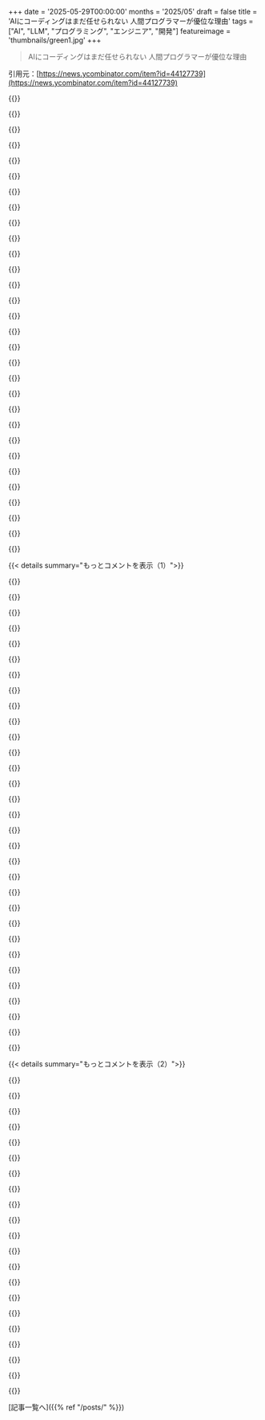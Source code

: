 +++
date = '2025-05-29T00:00:00'
months = '2025/05'
draft = false
title = 'AIにコーディングはまだ任せられない 人間プログラマーが優位な理由'
tags = ["AI", "LLM", "プログラミング", "エンジニア", "開発"]
featureimage = 'thumbnails/green1.jpg'
+++

> AIにコーディングはまだ任せられない 人間プログラマーが優位な理由

引用元：[https://news.ycombinator.com/item?id=44127739](https://news.ycombinator.com/item?id=44127739)




{{<matomeQuote body="これ、俺の経験と一緒だわ。LLMアシスタントの一番の価値って、ちょっと賢いラバーダックと話せることだと思うんだよね。たまには意見が合わなかったり、改善案を出したりもするけどさ。<br>みんながすぐ飛び越えたがる大きな疑問は、これって2年後も同じなの？ってことだよね。正直、俺にはわかんねーわ。" userName="mattnewton" createdAt="2025/05/29 17:18:50" color="#ff33a1">}}




{{<matomeQuote body="LLMは俺のラバーダックじゃねーよ、あいつらは俺の「間違った答え」だ。<br>ネットで答えを知りたい一番の方法は、わざと間違った答えを書き込むことだって言うじゃん？LLMはまさにそれ。<br>単純だけどめんどくさい作業を頼むと、見事に間違えやがる。そしたらムカついて、自分でやる怒りのエネルギーが湧いてくるんだよ。" userName="Buttons840" createdAt="2025/05/30 00:03:45" color="#785bff">}}




{{<matomeQuote body="あいつら、自信満々に断言してくるけど、その能力とは完全に不釣り合いだよな。<br>LLMと話してて、道を誤ってる人をたくさん見てきた。" userName="marcosdumay" createdAt="2025/05/29 17:44:41" color="#ff33a1">}}




{{<matomeQuote body="LLMは10年後もこんな感じだと思うわ。<br>でも、誰かこれより良い何か新しいものを作る可能性はあるかもな。ただ、今のAIをプログラミングを「解決」するようなものに勝手に推測するのは全く理由がないね。その新しいものが持つ制約は、今のものとは全然関係ないだろうし。" userName="marcosdumay" createdAt="2025/05/29 17:34:39" color="">}}




{{<matomeQuote body="根拠もなくそう断言するのは説得力ないよ。<br>数年前は言語モデルなんてコーディングには全く使えなかったのに、今は完璧じゃなくても結構色々できるようになったのを覚えてる？あれこそ進歩で、推測する理由になるじゃん。<br>もちろん、「プログラミングを解決する」って言葉に何か特別な意味を持たせてるなら別だけど。" userName="smokel" createdAt="2025/05/29 17:40:14" color="#45d325">}}




{{<matomeQuote body="みんながずーっと繰り返してる同じ議論をなんでまた言うわけ？<br>LLMは、誰かが前に書いたコードしか出してこられない。これは本質的な限界。これである程度のことはできるけど、OpenAIがドイツのGDPを使ってLLMを学習させたところで、できることの範囲は変わらないね。" userName="marcosdumay" createdAt="2025/05/29 17:49:42" color="#45d325">}}




{{<matomeQuote body="LLMって、2005年頃のGoogleみたいな、そこそこ使える検索エンジンだよ。<br>あれから20年も経つから、検索エンジンって広告まみれのSEOゴミじゃなくて、実際役に立つものだったってことをみんな忘れちゃっただけだと思う。<br>問題は、対話インターフェースになったせいで、なんか知らんけど検索エンジン使う時に自然と持ってた懐疑心がオフになっちゃうことだな。" userName="bsder" createdAt="2025/05/30 00:23:43" color="#38d3d3">}}




{{<matomeQuote body="俺もそう思う。コーディング教えてると、LLMは学生をめっちゃ混乱させてるのに気づくんだ。<br>LLMが的外れなこと言ってるのに、それに気づかずにそのまま受け入れちゃうんだよね。" userName="foxyv" createdAt="2025/05/29 17:52:46" color="#ff5733">}}




{{<matomeQuote body="「LLMは誰かが前に書いたコードしか出してこられない」って前提、それは間違ってる。<br>それは「”ABA”、”ABB”っていうデータセットで学習した言語モデルは、”B”って入力を与えられたら”BAB”とか”BAA”とか生成できない」って主張と根本的に同じレベルだよ。" userName="JoshCole" createdAt="2025/05/29 19:40:03" color="#45d325">}}




{{<matomeQuote body="俺に言わせれば、LLMとの会話で迷わされるんじゃなくて、自分のプロンプトをモデルが通した結果を、何らかの真実として受け入れちゃうことで迷わされてるんだと思うんだ。<br>マトモな人と話す時は、言葉以外のたくさんの文脈があるから、こっちが全て言わなくても意図を汲んでくれる直感があるじゃん。LLMは相手を理解する能力がないのに、まるでそれができてるかのように振る舞うんだよな。" userName="klntsky" createdAt="2025/05/29 17:53:49" color="#785bff">}}




{{<matomeQuote body="彼らはそんな主張してないよ。LLMは誰かが書いたテキストしか生成しないって言ってるだけ。<br>反論するなら、AIが作ったプログラムを見せればいい。<br>君の主張（サポートされてないトークンは出ない）は違う。最小限のサポートでCは出る。AI研究ではよくある。<br>強化学習みたいにサポートは学習に組み込める。<br>追記：低評価されたから補足だよ。報酬モデルで学習させると、学習データにCがなくても「AAC」は報酬を得て出力できるようになる。Cは出てくるんだよ。" userName="JoshCole" createdAt="2025/05/29 20:15:43" color="#785bff">}}




{{<matomeQuote body="今のところ、AIはめちゃくちゃ優秀なオートコンプリートだと思うわ。" userName="cortesoft" createdAt="2025/05/29 17:46:15" color="">}}




{{<matomeQuote body="トークンのサポートだけじゃなくて、CとかDとかEとか新しいところに到達するには特定の概念を理解してる必要があると思うんだ。<br>でもLLMって物事を理解してるんじゃなくて、統計的に次に何が来そうかを予測する統計モデルなんだよね。<br>それは常に既存のデータに基づいている。<br>新しいものを生み出せるのは、古いものを新しい方法で組み合わせるだけ。<br>根本的に新しいものを概念的に「考える」ことはできない。だって、本当に「思考」してるわけじゃないんだから。" userName="gitaarik" createdAt="2025/05/29 21:33:36" color="">}}




{{<matomeQuote body="「思考」しないから概念的に新しいものを考えられないって？<br>階層的最適化は「思考」の定義だよ。言葉の使い方で混乱してるね。<br>「古いものを組み合わせるだけ」は間違い。報酬モデルだけで学習すれば、何も示されずに新しいものを生成する。<br>何も知らないのに生成できるってことは、新しいものが作れないって主張は違う。<br>概念理解がないって？ Circuits研究見て。モデルの重みに概念対応空間はある。<br>概念は圧縮の一種。アイテム数よりパラメータ少ないデータセット見ればわかる。" userName="JoshCole" createdAt="2025/05/29 23:01:48" color="#ff5c5c">}}




{{<matomeQuote body="LLMは2005年頃のGoogleみたいな検索エンジン？<br>知らない学習データからの統計生成と、ウェブ検索は違うよ。<br>会話UIが検索時の懐疑心をオフにする？<br>統計テキスト生成アルゴリズムを検索エンジンみたいに使うのに懐疑的なのは、それが検索エンジンじゃないから。" userName="AdieuToLogic" createdAt="2025/05/30 02:09:11" color="">}}




{{<matomeQuote body="うん、新しいものは生成できるのはわかったよ。でも、それが使えるようになるには、人間がキュレーションした報酬モデルに依存してるんだよね。<br>だから、結局人間の思考に頼ってる。LLM自身の「思考」だけじゃ不十分なんだ。<br>人間の報酬モデルが不要になる時点なんて来ないだろうね。<br>LLMは人間がやってた思考のほとんどを自動化してくれるから、人間にとって色々なことを楽にしてくれるだろうけど、最終的には人間が引き継がなきゃいけない限界にぶつかると思う。" userName="gitaarik" createdAt="2025/05/30 05:01:30" color="">}}




{{<matomeQuote body="すごいのが、いくら進化したモデルでも、トークンのシーケンスを予測するように設計されたモデルが、ただの「めちゃくちゃ優秀なオートコンプリート」以上のものだと人々が思ってることだね。<br>それがどこまでできるかってのは印象的で非常に直感的じゃないけど、そのラベルは間違ってない。<br>それが根本的な正体なんだから、それに合わせた使い方すれば効果的になる。" userName="jdiff" createdAt="2025/05/29 18:02:11" color="">}}




{{<matomeQuote body="チェスみたいなもんだね。<br>今は人間の方が上だけど、永遠じゃない。<br>でも、人間とソフトウェアを組み合わせた方が、しばらくの間はどちらか単体よりずっと優れてるよ。" userName="gerad" createdAt="2025/05/29 17:42:56" color="">}}




{{<matomeQuote body="合理的な人はわからない、知らない、不確かだと教えてくれる。<br>LLMはそれが全然ない。<br>すごく嬉しそうに、すごく自信満々に、完全にでたらめなことをまくし立ててくる。<br>答えが合ってるかは、essentially（要するに）くじ引きだよ。<br>LLMって、テレビのルーレット番組にちょっと似てるよね。" userName="traceroute66" createdAt="2025/05/29 18:52:32" color="#ff5c5c">}}




{{<matomeQuote body="LLMって指示通り動くだけで、適当なインプットだと適当なアウトプットになるんだよね。でも、ちゃんと準備して問題が明確なら結構使えるよ。なんか適当なコーディングアプローチとか見ると、LLMについて変な印象持たれそうで嫌だわ。" userName="therealpygon" createdAt="2025/05/30 00:30:20" color="#ff5c5c">}}




{{<matomeQuote body="まずさ、コード書くときってどれくらいマジで新しいことやってる？それと、あなたの言ってること、文字通りなら違うよ。自分で新しいプログラミング言語作って、定義をプロンプトで教えたら、その言語でコード書かせられるし、うまくいくかもよ。" userName="Epa095" createdAt="2025/05/29 18:02:43" color="#ff33a1">}}




{{<matomeQuote body="正直言うとさ、プログラミング始めたての頃って「まあ信じてやってみな」って感じで、呪文みたいにコード覚える段階あるじゃん。Pythonで文字出すやり方とか、文字とか関数とか習う前にやるじゃん。最初はとりあえず受け入れるしかないんだよ。その頃のことマジで忘れちゃうんだよね。変数とか当たり前になると、まだ分かってない人の気持ちになれないの辛い。" userName="chucksmash" createdAt="2025/05/29 21:55:47" color="">}}




{{<matomeQuote body="最近マジでGoogleほとんど使ってないんだよね。検索する時って基本的に答え知りたいじゃん。今はLLMに聞けば余計な情報なしに答えがすぐ出るし、もっと知りたければLLMにウェブページ教えてって言えばいいんだもん。LLMが進化したら、Googleにはもう戻れないと思うわ。" userName="wvenable" createdAt="2025/05/30 02:17:24" color="#ff33a1">}}




{{<matomeQuote body="あいつらさ、プルリク却下されたり、やり直し言われたりしても、怒ったり恨んだりしないから楽だよね。" userName="bbarn" createdAt="2025/05/29 19:47:07" color="">}}




{{<matomeQuote body="ちっちゃいLLMとループがあればチューリング完全になること、簡単に証明できるじゃん。だから「トークン予測してるだけ」ってのがLLMの能力を制限するって考え、マジでおかしいって。チューリング完全なら他のシステム何でもシミュレートできるんだし。LLMの限界は学習データと計算力だけだよ。「ただ」トークン予測してるだけって言うのが計算能力と関係あるみたいな主張、完全に間違ってるって。" userName="vidarh" createdAt="2025/05/29 19:55:52" color="#ff5c5c">}}




{{<matomeQuote body="俺、ADHDかも。関数名決めたりdocstring書くのにマジで何分もかかるんだよね。LLM、コード間違っててもマジ助かる。変数名とかdocstringとか、必要な時まで直さないし。LLMって空白のページ問題を確実に解決してくれるわ。" userName="Buttons840" createdAt="2025/05/30 00:10:27" color="#ff33a1">}}




{{<matomeQuote body="つまりさ、Cっぽいのはできても、DとかEとか進むにつれて精度落ちるってこと？人間が作った報酬モデルがそこまで追いついてないから？C向けに新しい報酬モデル作らないと、Dの精度は上がらない、みたいな話？" userName="gitaarik" createdAt="2025/05/30 07:05:36" color="">}}




{{<matomeQuote body="要件変えても同じことグルグル言うんだよね。毎回、ダメだった理由全部言わないと先に進まない。人間もたまにそうだけど、LLMはマジでイライラする。よくある会話：「XをYでどうやる？」「Zがいいよ！」「いや、Zはエラーだよ」「ごめんね、Wにしよ！」「Wは会社のルールでダメ」「Wダメなんですね、Zどお？」「さっきZダメって言ったじゃん！」「じゃあW！」「Wもダメっつーの！」「じゃあZ使って...」" userName="the_af" createdAt="2025/05/29 21:29:57" color="#785bff">}}




{{<matomeQuote body="「LLMって誰かが書いたコードしか出せない。これは限界。」←これ、間違いだって簡単に証明できるよ。存在しないプログラミング言語作って、その意味をLLMに教えて、その言語でコード書かせる。必ずしも成功しないけど、マジで前例のないコード書けるって証明になるから十分。俺GPT3.5でRubyとINTERCAL混ぜた変な言語で試したけど普通にできたし。存在しない言語の文法教えて正しいテキスト作らせるのも結構うまくいく。「LLMは前例しか出さない」って考え、数年前ならわかるけど、今どきそれはねーわ。" userName="vidarh" createdAt="2025/05/29 19:47:11" color="#38d3d3">}}




{{<matomeQuote body="＞もしかしたら数年前はコードに全然使えなかったLLMも今は結構できるけど完璧じゃない、って覚えてる？俺的には、今もまだ役に立たないと思うな。唯一の進歩は、役に立つフリがもっと convincing になったってことだけだよ。それを大した進歩とは言わないな。" userName="bigstrat2003" createdAt="2025/05/29 22:57:30" color="">}}




{{< details summary="もっとコメントを表示（1）">}}

{{<matomeQuote body="これらのコメントは現実逃避だね。「人間が必要」、「LLMsはデバッグが下手」って言うけど、俺は数年 LLMs を使って huge strides を見てきたんだ。今後はそこまでじゃないだろうけど、改善は続くはず。最近r/fpgaで FPGA／HDL の testbenches を LLMs で早く作れたって言ったら、試してもないのに馬鹿にされたよ。" userName="UncleOxidant" createdAt="2025/05/29 17:53:38" color="#ff5c5c">}}




{{<matomeQuote body="この態度、多くの専門職でよく見るよ。今 /r/law から来たんだけど、 Dario Amodei の法律業務コメントが即否定されて驚いたんだ。これは対処法か自己満足か知らないけど、これから来る経済的・社会的な激変への備えとしてはかなり悪い兆候だね。" userName="xhevahir" createdAt="2025/05/29 19:17:25" color="">}}




{{<matomeQuote body="これは新しい技術へのいつもの反応だね。みんな未来を受け入れたくないだけなんだ。 ChatGPT 以降の LLMs の INCREDIBLE LEAP FORWARD が見えない技術者は、頭を砂に埋めてるだけだよ。 LLMs はまだ完璧じゃないけど、進化は止まらない。俺たちは今その瞬間にいて、この技術が新しい世界に向かう中で、自分の居場所を理解するために、すぐに適応する必要がある。" userName="garciasn" createdAt="2025/05/29 20:03:35" color="#45d325">}}




{{<matomeQuote body="まあ実際のところ、もし君が自分の代わりを書かないなら、競合がやって君の雇い主を価格で打ち負かすだろうね。どっちにしろ仕事はなくなる。新しいツールに適応して使いこなす方が、取り残されるより賢明なんじゃない？仕事のない織物工になりたい？それとも織物工よりずっと給料がいい機械織機を作るエンジニアになりたい？" userName="Jolter" createdAt="2025/05/29 18:30:28" color="#ff33a1">}}




{{<matomeQuote body="LLMs はしばらく進歩したけど、最近はあまり良くなく、モデルによっては悪くなった気もする。テストコードは良いけど、新機能開発で使いすぎると酷い。新規や単純機能は得意だけど、大きな古いコード変更には向かないみたい。 Claude と ChatGPT は D3 の APIs を何度も hallucinate してたしね。" userName="ch4s3" createdAt="2025/05/29 18:43:37" color="">}}




{{<matomeQuote body="ChatGPT-4o って VHDL を書くのが恐ろしいほど上手いんだ。実際、今日低レベルコントローラーをプロトタイプするのに使ってるよ！" userName="cushychicken" createdAt="2025/05/29 18:43:53" color="">}}




{{<matomeQuote body="ああ、「現状維持を乱すな」って議論ね。見てよ、俺たち皆自分の代わりになるものを作ってるんだ。新しいバージョンや製品、知識は常に古いものを時代遅れにするだろ。自分の代わりを作るのは賢いし、その代わりを掌握して運用する方がもっと賢いんだよ。" userName="nialse" createdAt="2025/05/29 18:26:44" color="">}}




{{<matomeQuote body="ちょっとした Friendly reminder だけどさ、君たちみたいな人って metaverse とか VR とか web3 とか crypto とかについても、全く同じこと言ってたよね。" userName="ben-schaaf" createdAt="2025/05/30 00:00:42" color="">}}




{{<matomeQuote body="談合みたいなのは下からは無理だよ．AIみたいな変化が来たら，すぐ方向転換するのが個人ができることの一つかな．他の手もあるし，変わらないのもそうだけど，いい結果になるのはやっぱ動くこと．ついていかないと状況は悪くなる一方だと思うよ．" userName="npteljes" createdAt="2025/05/29 18:58:22" color="">}}




{{<matomeQuote body="これ低評価しないでほしいな，マジで大事な問題提起だから．AIコードアシスタント嫌い，使えないんじゃなくて使えるから．もう終わりだよ．自分で自分の代わり作んなきゃ，他の誰かの変なコードに取って代わられるだけ．労組もないし．だからVibe Coderになって働くか，お前の言う賢明なやり方でクビになるか，だね．" userName="JeremyNT" createdAt="2025/05/29 19:41:29" color="">}}




{{<matomeQuote body="自分の代わりを作るのが賢明？<br>状況によるね．社会や経済の目標はお前に安定した仕事を与えることじゃないって覚えとけよ．むしろ早く奪うインセンティブがあるんだ．エンジニアはこの技術を喜ぶ前に，工場閉鎖で失業した労働者みたいになるって気づくべき．お前ら特別じゃないし，社会も優しくない．「代替の責任者になるのが賢明」ってのは，ボスが知らない場合だけだろうね．" userName="palmotea" createdAt="2025/05/29 20:17:38" color="#ff33a1">}}




{{<matomeQuote body="どんなことできるの？<br>LLMが何でもできるって想像できないな．簡単なことはたくさんできる気がするけど，全部は無理なら結局熟練エンジニアが必要でしょ．その人なら簡単なことなんて一週間で終わらせるだろうし．" userName="Panzer04" createdAt="2025/05/30 07:32:46" color="">}}




{{<matomeQuote body="組合作るときはそうなんだけど，なんかソフト開発者ってそういう考えに抵抗あるんだよね．" userName="asdff" createdAt="2025/05/29 19:05:26" color="">}}




{{<matomeQuote body="既存システムでは，訓練データに多いD3のAPIを幻覚するのを防ぐため，すぐドキュメントをコンテキストに入れられるよ．自動化もすぐできそう．エンジンを地面で動かしても進まない．Fordは馬に勝てないって言ってるのと同じだな．" userName="soerxpso" createdAt="2025/05/29 20:52:54" color="#ff5733">}}




{{<matomeQuote body="どんなことできるの？<br>SPIデシリアライザとか，SDC制約ファイルとか，テストベンチとか，makefileとか書いてくれたよ．ゼロからこれやるのは15年やってても大変だけど，ChatGPT-4oが15分で．これ大好き．細かいことじゃなく，大きな問題に集中できる．LLMが仕事早めないなんて，自分騙してるか能力知らんだけだ．疑いや皮肉の理由は，エンジニアのアイデンティティ危機か，問題を説明できるならエンジニア不要って疑いじゃないかな．15年EEやってるけど，今までファームウェア担当者に具体的に伝えてコード書いてもらってたのが，このスキルをプロンプトにしてLLMでできる．中間業者いらず．マジでいいよ．自分の能力超えるプロジェクトもできたし，新しいこと学べた．ChatGPT最高！" userName="cushychicken" createdAt="2025/05/30 11:08:50" color="#ff5c5c">}}




{{<matomeQuote body="個人的にはしばらく使ってみたけど，結局やめた．だってやっぱ使えないんだもん．最初は良さそうでも，手直しだらけでコスパ悪い．”vibe coding”ってのは，ツールが出したのを自分で書くよりずっと直し続けるってことじゃない？" userName="realusername" createdAt="2025/05/29 21:06:22" color="">}}




{{<matomeQuote body="LLMにコンテキスト与えると精度上がるけど，それは万能マシンって約束と違うよね．何でもしてくれるはずなのに，適切なコンテキストをこっちが知って与えなきゃならんのなら，万能じゃない．つまり，便利なツールなだけで，期待したり心配したようなヤバい変革者じゃないってことだ．" userName="prisenco" createdAt="2025/05/29 21:25:45" color="#ff33a1">}}




{{<matomeQuote body="他のソフト開発者のスキルが信頼できるなら，AIアシスタントにもっと賛成するんだけどね．でも昔から信頼できないし，今はもっとひどい．だから，クビにしにくくするとか言う前に，そういうダメな奴らを排除するのが大事だと思うよ．" userName="twodave" createdAt="2025/05/29 23:35:40" color="">}}




{{<matomeQuote body="俺も”今は”そう思うけど、すぐ激変するポイントが来るよ。業界は超速で変わる。今から準備して波に乗るか、別の道行くか。受け入れたくないけど、 inevitable だと思うわ。" userName="JeremyNT" createdAt="2025/05/29 21:59:15" color="#45d325">}}




{{<matomeQuote body="関係ないかもだけど、これって Pareto Principle（初めて聞いたわ）のこと？ 80%の効果が20%の投入から生まれるってやつ？ それか diminishing returns？ 最初は凄かったけど、次々期待外れになってく感じ？" userName="retetr" createdAt="2025/05/30 01:08:00" color="">}}




{{<matomeQuote body=" bigcorp のマネージャーの機嫌取って、彼が何かするために tech を hype するって？ オープンソースプロジェクトは無駄な LLM shackle なんて使ってないし。" userName="bgwalter" createdAt="2025/05/29 20:27:42" color="">}}




{{<matomeQuote body="”安定した良い仕事を提供するのが社会や経済の目的じゃない。むしろ速攻で奪いにかかるインセンティブがある。”<br>っての同意。まさに俺が言いたいことだわ。現状維持なんて futile な道。いずれ変わる。 ready でいろ。仕事でも人生でも最高の advice は alternatives を常に持っておけってこと。なければ literally 選択肢なし。" userName="nialse" createdAt="2025/05/29 20:24:40" color="#ff33a1">}}




{{<matomeQuote body=" engineer vs management の問題なのに、それを engineer vs engineer の問題にして、 boss の仕事を手伝ってんじゃん。" userName="davidcbc" createdAt="2025/05/30 00:08:25" color="">}}




{{<matomeQuote body="”問題を precisely に articulating すること”こそ software engineer の仕事の大部分で、他の奴がそれが苦手って証拠は山ほどあるだろ。" userName="zahlman" createdAt="2025/05/30 20:19:25" color="#45d325">}}




{{<matomeQuote body="同意して optimistic でいたいけど、多くの tech が期待裏切ってきたから optimism 残ってないわ。 speech-to-text （ DragonSpeak, 1997年）もそうだった。27年後も latest Siri は mistake だらけ。 blockchain, Web3, IoT もね。こういう cycles を経験したから分かるけど、 AI gimmick は cool だけど、 probably local maximum だね。 reliability はこっからあんま上がらないし（ hallucinations とか）、 run costs は high のまま。最終的に AI companies が loss 運転やめて cost を charge し始めたら終わり。" userName="parliament32" createdAt="2025/05/29 21:54:58" color="#ff33a1">}}




{{<matomeQuote body=" Pareto は diminishing returns のことだよ。<br> scaling hypothesis （ data と compute 増やすと gains ）は plateau してる。 text data は全部使われ、 compute は diminishing returns に達してる（理由分からんけど）。<br>だから今見てるのは incremental な core model 進化、 pre/post training での variations や tuning、そして ton of applications （ agents ）。<br>これは good と思う。でも exponential growth に基づく delusional valuations には good じゃないね。" userName="klabb3" createdAt="2025/05/30 01:25:22" color="#ff5c5c">}}




{{<matomeQuote body="こういうのの value っていつも far fetch で、 useful になるには critical mass が adopt しなきゃだった。でも LLMs の value は immediate で、世界の他の変化とか require しない。もし君がそれ使って amplified されるなら、 simply better off ってこと。" userName="AYBABTME" createdAt="2025/05/30 00:33:07" color="#38d3d3">}}




{{<matomeQuote body="AIコード生成を使うプロンプトエンジニアを低賃金・低スキルの機械オペレーターに例えるのは違うんじゃない？本当の”エンジニア”はモデル作った人たちでしょ。でも近い将来、それすら人間いらなくなるかもって思ってるんだ。" userName="allturtles" createdAt="2025/05/29 18:49:57" color="">}}




{{<matomeQuote body="マジで腕のいいプログラマーはAIよりすごいね。並はそうでもないかも。昔日本の会社にいた天才エンジニアは、難しい問題を解決しまくってたし、彼の書くアセンブリはコンパイラより何桁も速かったんだ。人間にはそういう凄いやつがいるんだよ。" userName="ChrisMarshallNY" createdAt="2025/05/30 01:22:27" color="#38d3d3">}}




{{<matomeQuote body="＋1000。”人間のプログラマーはまだLLMより優れてる”ってのは強気な意見だけど、”AntirezはまだLLMより優れてる”ってのは当たり前だよね ;-)" userName="benstein" createdAt="2025/05/30 03:50:18" color="">}}

{{</details>}}




{{< details summary="もっとコメントを表示（2）">}}

{{<matomeQuote body="みんなLLMがプログラマーを置き換えるって話で忘れがちだけど、ソフトウェアエンジニアリングってコード書くことだけじゃないんだよ。ぶっちゃけコード書きは仕事の小さい部分かも。大事なのは社会性、要求分析、お客さんが何を本当に欲しいか見つけ出すこと。人間エンジニアですらお客さんの要望把握に苦労するのに、LLMに期待できるわけないじゃん？" userName="yua_mikami" createdAt="2025/05/29 17:38:16" color="#38d3d3">}}




{{<matomeQuote body="それって2000年代のオフショアブームの時の課題と似てるよね。オフショアチームは権限も知識もなくて、ただひたすら言われた通りに作り続けた。AIとすごく似てると思わない？たぶん同じ結果になるんじゃないかな。" userName="malfist" createdAt="2025/05/29 17:44:07" color="#ff33a1">}}




{{<matomeQuote body="AIとの違いはね、AIがヤバい動きしても、AI自体を改良したり、上に追加でAI積んで直せるってことなんだよ．例えば、先に進む前にもっと要件要るか判断するsupervisor AIとか、自動で修正させるcode review AIとか作ればいいじゃん．" userName="hathawsh" createdAt="2025/05/29 18:00:07" color="">}}




{{<matomeQuote body="問題は、自律的に決定を下すってのがどう動くかだよな．LLMがどんな文章でも完成させられるのはみんな分かってるけどさ、赤いボタン押せるのか？って話．" userName="nevertoolate" createdAt="2025/05/29 18:23:08" color="#45d325">}}




{{<matomeQuote body="そりゃ赤いボタンなんて押せるよ．ちょー簡単、MCP使えばね．システムを勝手に決められるようにセットアップするのは技術的には楽勝．でも、”正しい”決定をさせるように保証する方が、ぶっちゃけめっちゃ難しいタスクだよ．" userName="johnecheck" createdAt="2025/05/29 21:17:16" color="#ff33a1">}}




{{<matomeQuote body="なるほど、つまり _どれか_ 赤いボタンは押せるけど、必ずしも _正しい_ 赤いボタンってわけじゃないってことか．" userName="malfist" createdAt="2025/05/29 23:22:04" color="#38d3d3">}}




{{<matomeQuote body="LLMってさ、ソフトウェアエンジニアリングとか全然やんないし、別にそれでいいんだよ．成功するプログラムに必須じゃないから．非エンジニアでもアプリ作れる時代だよ、グリーンエネルギー現場で見てるし．でも問題は後から．メンテ、スケール、効率化が必要になった時．ここでエンジニアリングがマジで重要になる．Pythonで数百万件処理する時にリストかジェネレーターかで全然違う、みたいなね．" userName="devjab" createdAt="2025/05/29 18:09:33" color="#38d3d3">}}




{{<matomeQuote body="それもそうなんだよなぁ…世の中にあるソフトの vast majorityはさ、ほとんどスケールとか鬼効率とか必要ないんだよね．でもさ、信頼性は要るじゃん．LLMはそれがマジでヘタクソだって証明されてるけどな．" userName="AstroBen" createdAt="2025/05/29 19:44:47" color="#ff33a1">}}




{{<matomeQuote body="＞世の中にあるソフトの vast majorityはほとんどスケールとか鬼効率とか必要ない<br>俺もしばらくそう思ってたんだけどさ．最近さ、それ考え直さないとダメかもって思い始めたんだよ．だって、スケーリングってゼロからじゃなく、AI生成コードや非エンジニアコードはマイナススタートすらあると分かったから．初心者がググったコードより酷いことも．彼らがPythonとか使わなきゃマシだったのに．中にはBIレポートすら回せないヤバいのもあるんだ．" userName="devjab" createdAt="2025/05/30 09:24:03" color="#ff33a1">}}




{{<matomeQuote body="もしかしたらさ、AIのヤバいhallucinationから守るために、あらゆる自動テストがもっと当たり前になるだけかもね？それってLLMに対するみんなの心配事をかなり解決する気がするんだ．俺が想像する世界だと、ソフトウェア開発者ってのは、要件聞いて、テスト書いて、AIにコード直させて、テスト動くか確かめて、AIがやった変更を人間が理解してるか確認して、次の要件に移る、みたいな人になるんじゃないかな．" userName="km144" createdAt="2025/05/30 16:42:07" color="#ff5733">}}




{{<matomeQuote body="そうそう、だから「全開発者消滅」って話は信じないんだ。5年後には書くコードがかなり減るかも？（ほとんどゼロ？）うん、今は1年前より全然タイプしなくなったしね。でもそれって開発プロセスの一部でしかないじゃん。" userName="victorbjorklund" createdAt="2025/05/29 17:48:48" color="#ff5733">}}




{{<matomeQuote body="いやいや。LLMが空けたスペースを埋めるために、スコープが広がるだけだよ。俺たちは絶対引退させてもらえないね。" userName="elzbardico" createdAt="2025/05/29 18:22:22" color="">}}




{{<matomeQuote body="その通り。しかもさ、LLMができる前よりずっと早くゲームを完成させられるって今日実感できたんだ。だって、今までやったことない機能でも、LLMのおかげで詰まらないって確信できるようになったからね。" userName="xandrius" createdAt="2025/05/29 21:04:53" color="#45d325">}}




{{<matomeQuote body="LLMはさ、実際のコーディングより要件を引き出す方が得意だと思うな。" userName="rowanG077" createdAt="2025/05/29 17:46:20" color="">}}




{{<matomeQuote body="要は顧客フィードバックに基づく改善の速さだよね。Chat UIsはいい例。LLMは抽象化や設計、要件分析もできる。でも最終的には反復と迅速な変更対応が重要。モデルは進化し続けてるし、ソフト開発全体が自動化に向かってる。たぶん、AIと融合してない人間が有用なのはあと最大5年くらいかも。ボトルネックにならないには、AIとの深い統合が必要だよ。" userName="ilaksh" createdAt="2025/05/30 00:15:02" color="#ff5733">}}




{{<matomeQuote body="要は、ある意味AIが「コーダー」を置き換えてるってことだよ。LLMが得意な作業、例えば「このAPIを作って」みたいな単調な仕事だけやってるコーダーは何百万といる。要件分析とか顧客対応に関わらない、開発プロセスの最下層にいる人たちね。ソフトエンジニアリングは別だけど、単なる脳筋コーダーたちの数を侮っちゃいけないよ。" userName="bbarn" createdAt="2025/05/29 19:55:04" color="#45d325">}}




{{<matomeQuote body="それって、硬直化したwaterfall development processへの批判に聞こえるな。実際の脳筋作業は置き換えられるべきだと思うけどね。" userName="callc" createdAt="2025/05/30 00:42:16" color="">}}




{{<matomeQuote body="ソフト開発の主要な側面の一つは社会的なもので、要件分析とか顧客が本当に何を求めてるかを見つけ出すことだよね、顧客自身も分かってないことが多いし。それは組織によるね。最近は多くの場所でproduct ownersとかproduct managersがこれをやってるよ。" userName="mettamage" createdAt="2025/05/30 08:01:54" color="#ff5733">}}




{{<matomeQuote body="人間のエンジニアでさえ顧客の要望を掴むのに苦労して、顧客もそれを明確にするのに苦労するなら、どうやってLLMにそれが期待できるんだ？<br>たぶん、LLMは何トンもの要件定義ドキュメントとか、膨大な量の顧客サポート会話で学習してるんだろうね。俺はこれをコーディングと同じくらい、いやたぶんそれ以上にうまくやるだろうと思ってるよ。" userName="ori_b" createdAt="2025/05/30 05:01:59" color="#ff5c5c">}}




{{<matomeQuote body="「より良い」ってのは常にタスク次第だよ。LLMはCSSのシンタックスを正しく書くとか、よく使われるライブラリ（例えばfetch）の呼び出し方を覚えるとか、そういう定型的な作業に関しては俺（とか、たぶんほとんどの開発者）よりずっと得意だよ。こういうちょっとした脇道にそれるタスクに昔はすごい時間取られてたけど、今じゃほとんど一瞬でやってくれるツールがあるのは嬉しいね。" userName="wanderingstan" createdAt="2025/05/29 17:20:27" color="#45d325">}}

{{</details>}}



[記事一覧へ]({{% ref "/posts/" %}})
